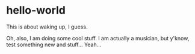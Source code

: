 hello-world
===========

This is about waking up, I guess.

Oh, also, I am doing some cool stuff. I am actually a musician, but y'know, test something new and stuff...
Yeah...
